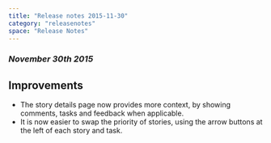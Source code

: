 ```yaml
---
title: "Release notes 2015-11-30"
category: "releasenotes"
space: "Release Notes"
---
```



### _November 30th 2015_

## Improvements

*   The story details page now provides more context, by showing comments, tasks and feedback when applicable.
*   It is now easier to swap the priority of stories, using the arrow buttons at the left of each story and task.